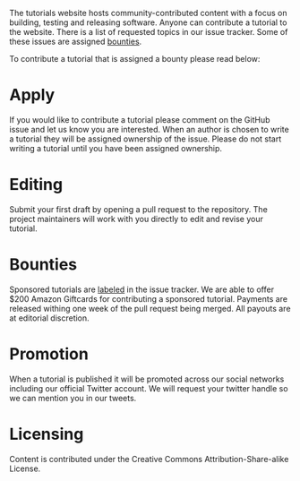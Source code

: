 The tutorials website hosts community-contributed content with a focus on building, testing and releasing software. Anyone can contribute a tutorial to the website. There is a list of requested topics in our issue tracker. Some of these issues are assigned [bounties](https://github.com/drone/tutorials/issues?q=is%3Aissue+is%3Aopen+label%3Asponsored).

To contribute a tutorial that is assigned a bounty please read below:

# Apply

If you would like to contribute a tutorial please comment on the GitHub issue and let us know you are interested. When an author is chosen to write a tutorial they will be assigned ownership of the issue. Please do not start writing a tutorial until you have been assigned ownership.

# Editing

Submit your first draft by opening a pull request to the repository. The project maintainers will work with you directly to edit and revise your tutorial.

# Bounties

Sponsored tutorials are [labeled](https://github.com/drone/tutorials/issues?q=is%3Aissue+is%3Aopen+label%3Asponsored) in the issue tracker. We are able to offer $200 Amazon Giftcards for contributing a sponsored tutorial. Payments are released withing one week of the pull request being merged. All payouts are at editorial discretion.

# Promotion

When a tutorial is published it will be promoted across our social networks including our official Twitter account. We will request your twitter handle so we can mention you in our tweets.

# Licensing

Content is contributed under the Creative Commons Attribution-Share-alike License.
